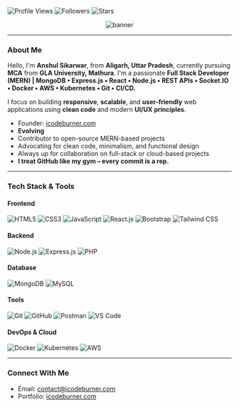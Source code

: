 ![Profile Views](https://img.shields.io/badge/Profile%20Views-1,154-silver)
![Followers](https://img.shields.io/badge/Followers-3-silver?logo=github)
![Stars](https://img.shields.io/badge/Stars-58-silver?logo=github)

<p align="center">
  <img src="https://media.licdn.com/dms/image/v2/D5616AQG66lmvKAQghQ/profile-displaybackgroundimage-shrink_350_1400/B56ZgZvjnEHUAY-/0/1752778554798?e=1757548800&v=beta&t=-KBErxSEto_jJ07aF6cG9c6AiLmYo3-UcXp9KOjtoDk" alt="banner" />
</p>

---

### About Me

Hello, I'm **Anshul Sikarwar**, from **Aligarh, Uttar Pradesh**, currently pursuing **MCA** from **GLA University, Mathura**. I'm a passionate **Full Stack Developer (MERN) | MongoDB • Express.js • React • Node.js • REST APIs • Socket.IO • Docker • AWS • Kubernetes • Git • CI/CD.**

I focus on building **responsive**, **scalable**, and **user-friendly** web applications using **clean code** and modern **UI/UX principles**.

- Founder: [icodeburner.com](https://icodeburner.com)
- **Evolving**
- Contributor to open-source MERN-based projects
- Advocating for clean code, minimalism, and functional design
- Always up for collaboration on full-stack or cloud-based projects
- **I treat GitHub like my gym – every commit is a rep.**

---

### Tech Stack & Tools

#### Frontend  
![HTML5](https://img.shields.io/badge/-HTML5-E34F26?logo=html5&logoColor=white&style=flat-square)
![CSS3](https://img.shields.io/badge/-CSS3-1572B6?logo=css3&logoColor=white&style=flat-square)
![JavaScript](https://img.shields.io/badge/-JavaScript-F7DF1E?logo=javascript&logoColor=black&style=flat-square)
![React.js](https://img.shields.io/badge/-ReactJS-61DAFB?logo=react&logoColor=white&style=flat-square)
![Bootstrap](https://img.shields.io/badge/-Bootstrap-7952B3?logo=bootstrap&logoColor=white&style=flat-square)
![Tailwind CSS](https://img.shields.io/badge/-TailwindCSS-06B6D4?logo=tailwind-css&logoColor=white&style=flat-square)

#### Backend  
![Node.js](https://img.shields.io/badge/-NodeJS-339933?logo=node.js&logoColor=white&style=flat-square)
![Express.js](https://img.shields.io/badge/-ExpressJS-000000?logo=express&logoColor=white&style=flat-square)
![PHP](https://img.shields.io/badge/-PHP-777BB4?logo=php&logoColor=white&style=flat-square)

#### Database  
![MongoDB](https://img.shields.io/badge/-MongoDB-47A248?logo=mongodb&logoColor=white&style=flat-square)
![MySQL](https://img.shields.io/badge/-MySQL-4479A1?logo=mysql&logoColor=white&style=flat-square)

#### Tools  
![Git](https://img.shields.io/badge/-Git-F05032?logo=git&logoColor=white&style=flat-square)
![GitHub](https://img.shields.io/badge/-GitHub-181717?logo=github&logoColor=white&style=flat-square)
![Postman](https://img.shields.io/badge/-Postman-FF6C37?logo=postman&logoColor=white&style=flat-square)
![VS Code](https://img.shields.io/badge/-VSCode-007ACC?logo=visual-studio-code&logoColor=white&style=flat-square)

#### DevOps & Cloud  
![Docker](https://img.shields.io/badge/-Docker-2496ED?logo=docker&logoColor=white&style=flat-square)
![Kubernetes](https://img.shields.io/badge/-Kubernetes-326CE5?logo=kubernetes&logoColor=white&style=flat-square)
![AWS](https://img.shields.io/badge/-AWS-232F3E?logo=amazon-aws&logoColor=white&style=flat-square)

---

### Connect With Me

- Email: contact@icodeburner.com 
- Portfolio: [icodeburner.com](https://icodeburner.com)

